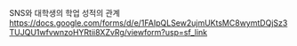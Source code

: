 SNS와 대학생의 학업 성적의 관계
https://docs.google.com/forms/d/e/1FAIpQLSew2ujmUKtsMC8wymtDQjSz3TUJQU1wfvwnzoHYRtii8XZvRg/viewform?usp=sf_link
